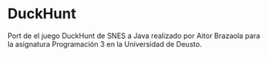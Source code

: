DuckHunt
========

Port de el juego DuckHunt de SNES a Java realizado por Aitor Brazaola para la asignatura Programación 3 en la Universidad de Deusto.
